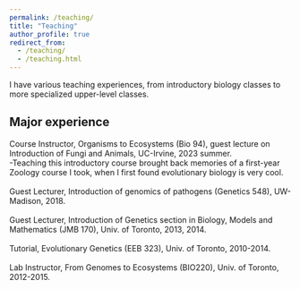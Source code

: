 ```yaml
---
permalink: /teaching/
title: "Teaching"
author_profile: true
redirect_from: 
  - /teaching/
  - /teaching.html
---
```


I have various teaching experiences, from introductory biology classes to more specialized upper-level classes.

## Major experience
Course Instructor, Organisms to Ecosystems (Bio 94), guest lecture on Introduction of Fungi and Animals, UC-Irvine, 2023 summer.\
-Teaching this introductory course brought back memories of a first-year Zoology course I took, when I first found evolutionary biology is very cool.\
\
Guest Lecturer, Introduction of genomics of pathogens (Genetics 548), UW-Madison, 2018.\
\
Guest Lecturer, Introduction of Genetics section in Biology, Models and Mathematics (JMB 170), Univ. of Toronto, 2013, 2014.\
\
Tutorial, Evolutionary Genetics (EEB 323), Univ. of Toronto, 2010-2014.\
\
Lab Instructor, From Genomes to Ecosystems (BIO220), Univ. of Toronto, 2012-2015.

